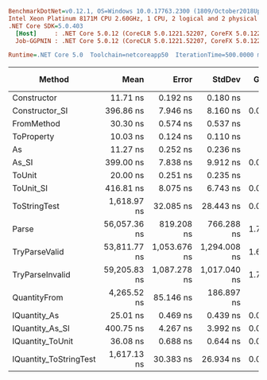 ``` ini

BenchmarkDotNet=v0.12.1, OS=Windows 10.0.17763.2300 (1809/October2018Update/Redstone5)
Intel Xeon Platinum 8171M CPU 2.60GHz, 1 CPU, 2 logical and 2 physical cores
.NET Core SDK=5.0.403
  [Host]     : .NET Core 5.0.12 (CoreCLR 5.0.1221.52207, CoreFX 5.0.1221.52207), X64 RyuJIT
  Job-GGPNIN : .NET Core 5.0.12 (CoreCLR 5.0.1221.52207, CoreFX 5.0.1221.52207), X64 RyuJIT

Runtime=.NET Core 5.0  Toolchain=netcoreapp50  IterationTime=500.0000 ms  

```
|                 Method |         Mean |        Error |       StdDev |  Gen 0 | Gen 1 | Gen 2 | Allocated |
|----------------------- |-------------:|-------------:|-------------:|-------:|------:|------:|----------:|
|            Constructor |     11.71 ns |     0.192 ns |     0.180 ns |      - |     - |     - |         - |
|         Constructor_SI |    396.86 ns |     7.946 ns |     8.160 ns | 0.0096 |     - |     - |     192 B |
|             FromMethod |     30.30 ns |     0.574 ns |     0.537 ns |      - |     - |     - |         - |
|             ToProperty |     10.03 ns |     0.124 ns |     0.110 ns |      - |     - |     - |         - |
|                     As |     11.27 ns |     0.252 ns |     0.236 ns |      - |     - |     - |         - |
|                  As_SI |    399.00 ns |     7.838 ns |     9.912 ns | 0.0098 |     - |     - |     192 B |
|                 ToUnit |     20.00 ns |     0.251 ns |     0.235 ns |      - |     - |     - |         - |
|              ToUnit_SI |    416.81 ns |     8.075 ns |     6.743 ns | 0.0099 |     - |     - |     192 B |
|           ToStringTest |  1,618.97 ns |    32.085 ns |    28.443 ns | 0.0487 |     - |     - |     944 B |
|                  Parse | 56,057.36 ns |   819.208 ns |   766.288 ns | 1.7817 |     - |     - |   33344 B |
|          TryParseValid | 53,811.77 ns | 1,053.676 ns | 1,294.008 ns | 1.6895 |     - |     - |   33320 B |
|        TryParseInvalid | 59,205.83 ns | 1,087.278 ns | 1,017.040 ns | 1.7045 |     - |     - |   32928 B |
|           QuantityFrom |  4,265.52 ns |    85.146 ns |   186.897 ns |      - |     - |     - |      56 B |
|           IQuantity_As |     25.01 ns |     0.469 ns |     0.439 ns | 0.0012 |     - |     - |      24 B |
|        IQuantity_As_SI |    400.75 ns |     4.267 ns |     3.992 ns | 0.0099 |     - |     - |     192 B |
|       IQuantity_ToUnit |     36.08 ns |     0.688 ns |     0.644 ns | 0.0030 |     - |     - |      56 B |
| IQuantity_ToStringTest |  1,617.13 ns |    30.383 ns |    26.934 ns | 0.0476 |     - |     - |     944 B |
